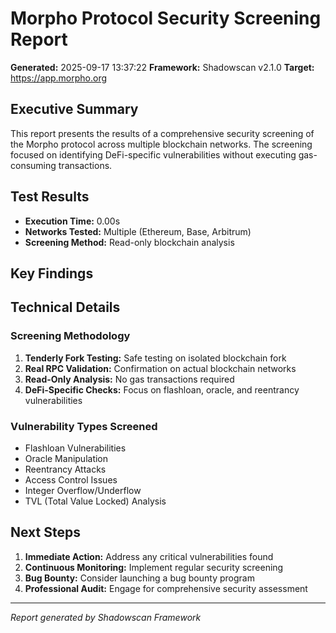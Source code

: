 # Morpho Protocol Security Screening Report

**Generated:** 2025-09-17 13:37:22
**Framework:** Shadowscan v2.1.0
**Target:** https://app.morpho.org

## Executive Summary

This report presents the results of a comprehensive security screening of the Morpho protocol across multiple blockchain networks. The screening focused on identifying DeFi-specific vulnerabilities without executing gas-consuming transactions.

## Test Results

- **Execution Time:** 0.00s
- **Networks Tested:** Multiple (Ethereum, Base, Arbitrum)
- **Screening Method:** Read-only blockchain analysis

## Key Findings



## Technical Details

### Screening Methodology

1. **Tenderly Fork Testing:** Safe testing on isolated blockchain fork
2. **Real RPC Validation:** Confirmation on actual blockchain networks
3. **Read-Only Analysis:** No gas transactions required
4. **DeFi-Specific Checks:** Focus on flashloan, oracle, and reentrancy vulnerabilities

### Vulnerability Types Screened

- Flashloan Vulnerabilities
- Oracle Manipulation
- Reentrancy Attacks
- Access Control Issues
- Integer Overflow/Underflow
- TVL (Total Value Locked) Analysis

## Next Steps

1. **Immediate Action:** Address any critical vulnerabilities found
2. **Continuous Monitoring:** Implement regular security screening
3. **Bug Bounty:** Consider launching a bug bounty program
4. **Professional Audit:** Engage for comprehensive security assessment

---
*Report generated by Shadowscan Framework*
